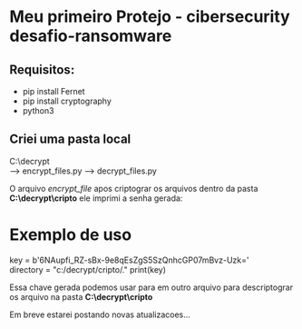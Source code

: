 # Meu primeiro Protejo - cibersecurity desafio-ransomware

## Requisitos:

- pip install Fernet
- pip install cryptography
- python3

## Criei uma pasta local

C:\decrypt\
         --> encrypt_files.py
         --> decrypt_files.py

O arquivo *encrypt_file* apos criptograr os arquivos dentro da pasta **C:\decrypt\cripto** ele imprimi a senha gerada:

# Exemplo de uso
key = b'6NAupfi_RZ-sBx-9e8qEsZgS5SzQnhcGP07mBvz-Uzk='  
directory = "c:/decrypt/cripto/."
print(key)

Essa chave gerada podemos usar para em outro arquivo para descriptograr os arquivo na pasta **C:\decrypt\cripto** 

Em breve estarei postando novas atualizacoes...



